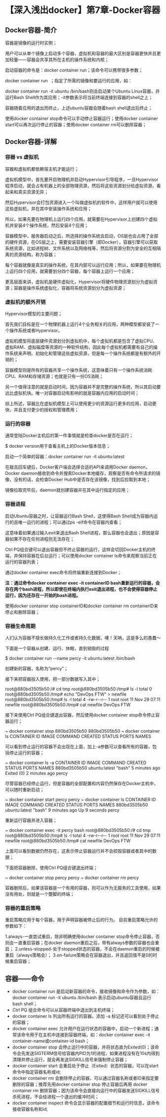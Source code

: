 # 【深入浅出docker】第7章-Docker容器

## Docker容器-简介

容器是镜像的运行时实例；

用户可以从单个镜像上启动多个容器，虚拟机和容器的最大区别是容器更快并且更加轻量——容器会共享其所在主机的操作系统和内核；

启动容器的命令是：docker container run；该命令可以携带很多参数；

docker container run <image> <app>；指定了所需的镜像和要运行的应用，如：

docker container run -it ubuntu /bin/bash则会启动某个Ubuntu Linux容器，并运行Bash Shell作为其应用；-it参数表示将当前终端连接到容器的shell之上；

容器随着应用的退出而终止，上述ubuntu容器会随着bash shell退出后终止；

使用docker container stop命令可以手动停止容器运行；使用docker container start可以再次运行停止的容器；使用docker container rm可以删除容器；

## Docker容器-详解

### 容器 vs 虚拟机

容器和虚拟机都依赖宿主机才能运行；

虚拟机模型中，首先要开启物理机并启动Hypervisor引导程序，一旦Hypervisor程序启动，就会占有机器上的全部物理资源，然后将这些资源划分给虚拟资源，看起来和真实资源无异；

然后Hypervisor会打包资源进入一个叫做虚拟机的软件中，这样用户就可以使用这些虚拟机，并在其中安装操作系统和应用；

所以，如果先要在物理机上运行四个应用，就需要在Hypervisor上创建四个虚拟机并安装4个操作系统，然后安装4个应用；

容器模型中，服务器启动之后，所选择的操作系统会启动，OS层也会占用了全部的硬件资源，在OS层之上，需要安装容器引擎（即Docker），容器引擎可以获取系统资源，比如进程树、文件系统以及网络栈等，然后将资源分割为安全的互相隔离的资源结构，称为容器；

每个容器就像是真实的操作系统，在其内部可以运行应用；所以，如果要在物理机上运行四个应用，就需要划分四个容器，每个容器上运行一个应用；

更高层面来讲，虚拟机是硬件虚拟化，Hypervisor将硬件物理资源划分为虚拟资源；容器是操作系统虚拟化，容器将系统资源划分为虚拟资源；

### 虚拟机的额外开销

Hypervisor模型的主要问题；

首先我们目标是在一个物理机器上运行4个业务相关的应用，两种模型都安装了一个操作系统或者Hypervisor。

虚拟机模型将底层硬件资源划分到虚拟机中，每个虚拟机都是包含了虚拟CPU、虚拟RAM、虚拟磁盘等资源的一种软件结构，因此每个虚拟机都需要有自己的操作系统来声明、初始化和管理这些虚拟资源，但是每一个操作系统都是有额外的开销的；

容器模型则是所有的容器共享一个操作系统，这意味着只有一个操作系统消耗CPU、RAM和存储资源；也就是只有一份OS消耗；

另一个值得注意的就是启动时间，因为容器并不是完整的操作系统，所以其启动要远比虚拟机快。唯一对容器启动有影响的就是容器内应用的启动时间；

综上所述，容器比在虚拟机模型上可以使用更少的资源运行更多的应用，启动更快，并且支付更少的授权和管理费用；

### 运行的容器

通常登陆Docker主机后的第一件事情就是检查docker是否在运行；

$ docker version用于查看主机上的Docker版本信息；

启动一个简单的容器：docker container run -it ubuntu:latest

在敲击回车键后，Docker客户端会选择合适的API来调用Docker daemon，Docker daemon接收到命令并搜索Docker本地缓存，观察是否有命令所请求的镜像，没有的话，会检查Docker Hub中是否存在该镜像，找到后拉取到本地；

镜像拉取完毕后，daemon就创建容器并在其中运行指定的应用；

### 容器进程

启动Ubuntu容器之时，让容器运行Bash Shell，这使得Bash Shell成为容器内运行的且唯一运行的进程；可以通过ps -elf命令在容器内查看；

这意味着如果通过输入exit来退出Bash Shell进程，那么容器也会退出；原因是容器如果不存在任何进程则无法存在；

Ctrl PQ组合键可以退出容器但不终止容器的运行，这样会切回Docker主机的终端，并保持容器在后台运行；可以使用docker container ls命令来观察当前正在运行的容器列表；

通过docker container exec命令将终端重新连接到Docker；

**注：通过命令docker container exec -it containerID bash重新运行的容器，会存在两个bash进程，所以即使在终端内执行exit退出进程，也不会使得容器停止运行，因为还存在一开始的bash进程。**

使用docker container stop containerID和docker container rm containerID来停止和删除容器；

### 容器生命周期

人们认为容器不擅长做持久化工作或者持久化数据，噢！天呐，这是多么的愚蠢～

下面是一个容器从创建、运行、休眠，直到销毁的过程

$ docker container run --name percy -it ubuntu:latest /bin/bash

创建新的容器，名称为“percy”；

接下来把容器投入使用，把一部分数据写入其中；

root@880bd3505b50:/# cd tmp
root@880bd3505b50:/tmp# ls -l
total 0
root@880bd3505b50:/tmp# echo "DevOps FTW" > newfile
root@880bd3505b50:/tmp# ls -l
total 4
-rw-r--r-- 1 root root 11 Nov 29 07:11 newfile
root@880bd3505b50:/tmp# cat newfile
DevOps FTW

接下来使用Ctrl PQ组合键退出容器，然后使用docker container stop命令停止容器运行；

~ docker container stop 880bd3505b50
880bd3505b50
~ docker container ls
CONTAINER ID        IMAGE               COMMAND             CREATED             STATUS              PORTS               NAMES

可以看到停止运行的容器不会出现在上面，加上-a参数可以查看所有的容器，包括停止运行的容器；

~ docker container ls -a
CONTAINER ID        IMAGE                COMMAND                  CREATED             STATUS                        PORTS               NAMES
880bd3505b50        ubuntu:latest        "bash"                   5 minutes ago       Exited (0) 2 minutes ago                          percy

尽管容器已经停止运行，但是容器的全部配置和内容仍然保存在Docker主机中，可以随时重新启动；

~ docker container start percy
percy
~ docker container ls
CONTAINER ID        IMAGE               COMMAND             CREATED             STATUS              PORTS               NAMES
880bd3505b50        ubuntu:latest       "bash"              9 minutes ago       Up 9 seconds                            percy

重新运行容器并进入容器；

~ docker container exec -it percy bash
root@880bd3505b50:/# cd tmp
root@880bd3505b50:/tmp# ls -l
total 4
-rw-r--r-- 1 root root 11 Nov 29 07:11 newfile
root@880bd3505b50:/tmp# cat newfile
DevOps FTW

上面可以看到数据仍然存在，这表示停止容器运行并不会损毁容器或者其中的数据；

下面把容器删除，使用Ctrl PQ组合键退出终端；

~ docker container stop percy
percy
~ docker container rm percy

容器删除后，如果该容器是一个有用的容器，则可以作为无服务的工具使用，如果没有用处，则就是一个蹩脚的终端；

### 容器的重启策略

重启策略应用于每个容器，用于声明容器被停止后的行为。
目前重启策略允许的参数如下：

1.always-一直尝试重启，除非明确使用docker container stop命令停止容器，否则会一直重启容器；在docker daemon重启之后，带有always参数的容器也会重启；
2.unless-stopped-处于stopped状态的容器，不会在daemon重启的时候被重启（always策略会）；
3.on-failure策略会在容器退出，并且返回值不是0的时候重启容器；

## 容器——命令

* docker container run 是启动新容器的命令，接收镜像和命令作为参数，如：docker container run -it ubuntu /bin/bash 表示启动ubuntu容器且运行bash shell；
* Ctrl PQ 组合命令可以从容器终端中退出到主机终端；
* docker container ls 列出所有运行的容器，添加 -a 标记还可以看到处于停止的容器；
* docker container exec 允许用户在运行状态的容器中，启动一个新进程；通常该命令用于在主机中连接到容器终端，如：docker container exec -it container-name或container-id bash；
* docker container stop 会停止运行中的容器，并将状态直为Exited(0)；该命令会先发送SIGTERM信号给容器内PID为1的进程，如果进程没有在10s内得到清理并停止运行，就会再发送SIGKILL信号来强制停止容器；
* docker container start 会重启处于停止（Exited）状态的容器，可以在start命令中指定容器名称或id;
* docker container rm 会删除停止的容器，可以通过容器名称或者ID来指定要删除的容器；推荐先用docker container stop 停止容器后再用 docker container rm 删除容器；因为该命令会直接向运行中的容器发送SIGKILL信号杀死进程，不会给进程一个退出的缓冲时间；
* docker container inspect 命令会显示容器的配置细节和运行时信息，该命令接收容器名称和id;
